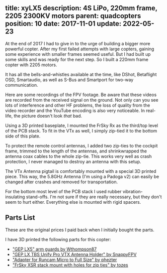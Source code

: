 title: xyLX5
description: 4S LiPo, 220mm frame, 2205 2300KV motors
parent: quadcopters
position: 10
date: 2017-11-01
update: 2022-05-23
---

<!--% backToParent() %-->

At the end of 2017 I had to give in to the urge of building a bigger more powerful copter.
After my first failed attempts with large copters, gaining some experience with smaller frames seemed useful.
But I had built up some skills and was ready for the next step.
So I built a 220mm frame copter with 2205 motors.

It has all the bells-and-whistles available at the time, like DShot, Betaflight OSD, Smartaudio, as well as S-Bus and Smartport for two-way communication.

<!--%
lightgallery([
    [ "img/lx5_3.jpg", "Front view" ],
    [ "img/lx5_1.jpg", "Left side view" ],
    [ "img/lx5_2.jpg", "Right side view" ],
    [ "img/lx5_4.jpg", "Left stack closeup view" ],
    [ "img/lx5_5.jpg", "Right stack closeup view" ]
])
%-->

Here are some recordings of the FPV footage.
Be aware that these videos are recorded from the received signal on the ground.
Not only can you see lots of interference and other HF problems, the loss of quality from the video recorder and the YouTube encoding is also very noticeable.
In real-life, the picture doesn't look *that* bad.

<!--%
lightgallery([
    [ "https://www.youtube.com/watch?v=5Fv40mtiXZU", "img/xylx5_test_flight_thumb.jpg", "LX5 Quadcopter Test Flight"],
    [ "https://www.youtube.com/watch?v=Xgcp8qG9qD8", "img/xylx5_chase_thumb.jpg", "LX5 Quadcopter chase" ],
    [ "https://www.youtube.com/watch?v=wUiboR8pkoA", "img/xylx5_range_thumb.jpg", "LX5 Quadcopter range" ]
])
%-->

Using a 3D printed baseplate, I mounted the FrSky Rx as the third/top level of the PCB stack.
To fit in the VTx as well, I simply zip-tied it to the bottom side of this plate.

To protect the remote control antennas, I added two zip-ties to the cockpit frame, trimmed to the length of the antennas, and shrinkwrapped the antenna coax cables to the whole zip-tie.
This works very well as crash protection, I never managed to destroy an antenna with this setup.

The VTx Antenna pigtail is comfortably mounted with a special 3D printed piece.
This way, the 5.8GHz Antenna (I'm using a Padoga v2) can easily be changed after crashes and removed for transportation.

For the bottom most level of the PCB stack I used rubber vibration-insulating stand-offs.
I'm not sure if they are really necessary, but they don't seem to hurt either.
Everything else is mounted with rigid spacers.

## Parts List

These are the original prices I paid back when I initially bought the parts.

<!--%
tableHelper([ "align-right", "align-last-right", "align-right monospaced"],
    [ "Part", "Description", "Cost" ], [
        [ "Frame", ("GEP-LX5 Leopard Frame, Green Color", "https://geprc.com/product/gep-lx5-frame/"), "47.20€" ],
        [ "FC", ("Hobbywing XRotor Omnibus F4 Flight Controller", "https://www.hobbywing.com/goods.php?id=590"), "34.08€" ],
        [ "ESCs", ("Hobbywing XRotor Micro 40A 2-5S 4 in 1 ESC", "https://www.hobbywing.com/goods.php?id=588"), "52.44€" ],
        [ "Motors", ("4x Emax RS2205 2300KV CW/CCW Motor", "https://www.banggood.com/4X-Emax-RS2205-2300-2205-2300KV-Racing-Edition-CW-or-CCW-Motor-For-RC-FPV-Racing-Drone-p-1032857.html?cur_warehouse=CN"), "46.32€" ],
        [ "Props", ("10 Pairs Racerstar S5048 PC 3-blade Propeller 5.0mm Mounting Hole", "https://www.banggood.com/10-Pairs-Racerstar-S5048-PC-3-blade-Propeller-5_0mm-Mounting-Hole-for-RC-Multirotor-FPV-Racing-Drone-p-1169658.html"), "10.48€" ],
        [ "Cam", ("RunCam Micro Sparrow 2.1mm", "https://shop.runcam.com/runcam-micro-sparrow/"), "26.22€" ],
        [ "VTx", ("TBS Unify Pro V3 5V", "https://www.team-blacksheep.com/products/prod:unify_pro"), "44.90€" ],
        [ "Rx", ("FrSky XSR", "https://www.frsky-rc.com/product/xsr/"), "13.98€" ],
        [ "Battery", ("SLS Quantum 1300mAh 4S1P 14,8V 65C/130C", "https://www.stefansliposhop.de/en/batteries/sls-quantum/sls-quantum-65c/sls-quantum-1300mah-4s1p-14-8v-65c-130c::1602.html"), "26.00€" ],
        [ "", "Sum", "301.62€" ]
    ]
)
%-->

I have 3D printed the following parts for this copter:

 * ["GEP LX5" arm guards by Wthompson87](https://www.thingiverse.com/thing:2416095)
 * ["GEP LX TBS Unify Pro VTX Antenna Holder" by SnappyFPV](https://www.thingiverse.com/thing:2544507)
 * ["Adapter for Runcam Micro to Full Size" by phezter](https://www.thingiverse.com/thing:2616057)
 * ["FrSky XSR stack mount with holes for zip ties" by tozes](https://www.thingiverse.com/thing:2171446)
